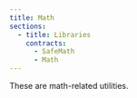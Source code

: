 ```yaml
---
title: Math
sections:
  - title: Libraries
    contracts:
      - SafeMath
      - Math
---
```


These are math-related utilities.
